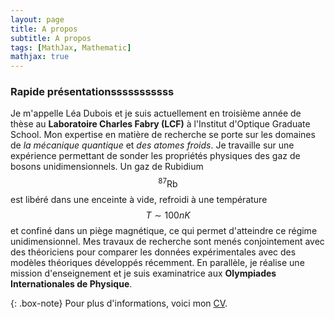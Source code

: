 ```yaml
---
layout: page
title: A propos
subtitle: A propos
tags: [MathJax, Mathematic]
mathjax: true
---
```


### Rapide présentationsssssssssss
Je m'appelle Léa Dubois et je suis actuellement en troisième année de thèse au **Laboratoire Charles Fabry (LCF)** à l'Institut d'Optique Graduate School. Mon expertise en matière de recherche se porte sur les domaines de *la mécanique quantique* et *des atomes froids*. Je travaille sur une expérience permettant de sonder les propriétés physiques des gaz de bosons unidimensionnels. Un gaz de Rubidium $$ ^{87}\mathrm{Rb} $$ est libéré dans une enceinte à vide, refroidi à une température $$ T \sim 100 nK $$ et confiné dans un piège magnétique, ce qui permet d'atteindre ce régime unidimensionnel. Mes travaux de recherche sont menés conjointement avec des théoriciens pour comparer les données expérimentales avec des modèles théoriques développés récemment. En parallèle, je réalise une mission d'enseignement et je suis examinatrice aux **Olympiades Internationales de Physique**.

{: .box-note}
Pour plus d'informations, voici mon [CV](/assets/pdf/CV_2023.pdf).
